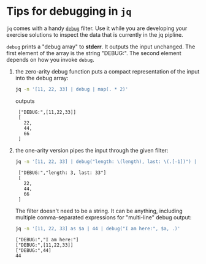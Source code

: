 # Tips for debugging in `jq`

`jq` comes with a handy [`debug`][debug] filter.
Use it while you are developing your exercise solutions to inspect the data that is currently in the jq pipline.

`debug` prints a "debug array" to **stderr**.
It outputs the input unchanged.
The first element of the array is the string "DEBUG:".
The second element depends on how you invoke `debug`.

1. the zero-arity debug function puts a compact representation of the input into the debug array:

    ```sh
    jq -n '[11, 22, 33] | debug | map(. * 2)'
    ```

    outputs

    ```none
     ["DEBUG:",[11,22,33]]
     [
       22,
       44,
       66
     ]
    ```

2. the one-arity version pipes the input through the given filter:

    ```sh
    jq -n '[11, 22, 33] | debug("length: \(length), last: \(.[-1])") | map(. * 2)'
    ```

    ```none
     ["DEBUG:","length: 3, last: 33"]
     [
       22,
       44,
       66
     ]
    ```

    The filter doesn't need to be a string.
    It can be anything, including multiple comma-separated expressions for "multi-line" debug output:

    ```sh
    jq -n '[11, 22, 33] as $a | 44 | debug("I am here:", $a, .)'
    ```

    ```none
    ["DEBUG:","I am here:"]
    ["DEBUG:",[11,22,33]]
    ["DEBUG:",44]
    44
    ```


[debug]: https://jqlang.github.io/jq/manual/v1.7/#debug
